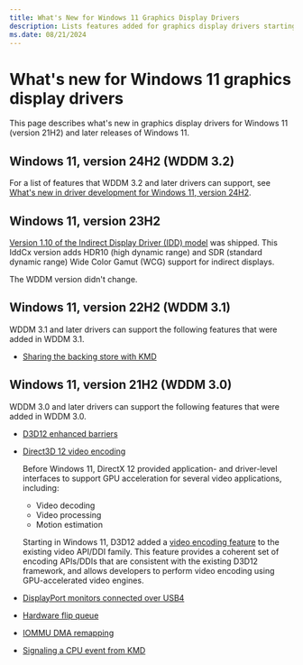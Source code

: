 ```yaml
---
title: What's New for Windows 11 Graphics Display Drivers
description: Lists features added for graphics display drivers starting in Windows 11
ms.date: 08/21/2024
---
```


# What's new for Windows 11 graphics display drivers

This page describes what's new in graphics display drivers for Windows 11 (version 21H2) and later releases of Windows 11.

## Windows 11, version 24H2 (WDDM 3.2)

For a list of features that WDDM 3.2 and later drivers can support, see [What's new in driver development for Windows 11, version 24H2](..//what-s-new-in-driver-development.md).

## Windows 11, version 23H2

[Version 1.10 of the Indirect Display Driver (IDD) model](iddcx1.10-updates.md) was shipped. This IddCx version adds HDR10 (high dynamic range) and SDR (standard dynamic range) Wide Color Gamut (WCG) support for indirect displays.

The WDDM version didn't change.

## Windows 11, version 22H2 (WDDM 3.1)

WDDM 3.1 and later drivers can support the following features that were added in WDDM 3.1.

* [Sharing the backing store with KMD](sharing-backing-store-with-kmd.md)

## Windows 11, version 21H2 (WDDM 3.0)

WDDM 3.0 and later drivers can support the following features that were added in WDDM 3.0.

* [D3D12 enhanced barriers](enhanced-barriers.md)

* [Direct3D 12 video encoding](video-encoding-d3d12.md)

  Before Windows 11, DirectX 12 provided application- and driver-level interfaces to support GPU acceleration for several video applications, including:

  * Video decoding
  * Video processing
  * Motion estimation

  Starting in Windows 11, D3D12 added a [video encoding feature](video-encoding-d3d12.md) to the existing video API/DDI family. This feature provides a coherent set of encoding APIs/DDIs that are consistent with the existing D3D12 framework, and allows developers to perform video encoding using GPU-accelerated video engines.

* [DisplayPort monitors connected over USB4](supporting-usb4.md)

* [Hardware flip queue](hardware-flip-queue.md)

* [IOMMU DMA remapping](iommu-dma-remapping.md)

* [Signaling a CPU event from KMD](signaling-cpu-event-from-kmd.md)
